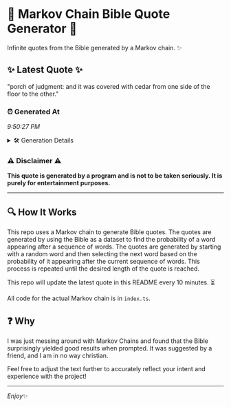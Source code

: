 # 📖 Markov Chain Bible Quote Generator 📖

Infinite quotes from the Bible generated by a Markov chain. ✨

## ✨ Latest Quote ✨
"porch of judgment: and it was covered with cedar from one side of the floor to the other."

### ⏰ Generated At
*9:50:27 PM*

<details>
    <summary>🛠️ Generation Details</summary>
    <p>
        <strong>🌱 Seed:</strong> porch<br>
        <strong>🔄 Iterations:</strong> 17<br>
        <strong>📜 Context History:</strong><br>[ porch ]: of<br>[ porch, of ]: judgment:<br>[ porch, of, judgment: ]: and<br>[ porch, of, judgment:, and ]: it<br>[ porch, of, judgment:, and, it ]: was<br>[ porch, of, judgment:, and, it, was ]: covered<br>[ of, judgment:, and, it, was, covered ]: with<br>[ judgment:, and, it, was, covered, with ]: cedar<br>[ and, it, was, covered, with, cedar ]: from<br>[ it, was, covered, with, cedar, from ]: one<br>[ was, covered, with, cedar, from, one ]: side<br>[ covered, with, cedar, from, one, side ]: of<br>[ with, cedar, from, one, side, of ]: the<br>[ cedar, from, one, side, of, the ]: floor<br>[ from, one, side, of, the, floor ]: to<br>[ one, side, of, the, floor, to ]: the<br>[ side, of, the, floor, to, the ]: other.<br>
    </p>
</details>

### ⚠️ Disclaimer ⚠️
**This quote is generated by a program and is not to be taken seriously. It is purely for entertainment purposes.**

---

## 🔍 How It Works

This repo uses a Markov chain to generate Bible quotes. The quotes are generated by using the Bible as a dataset to find the probability of a word appearing after a sequence of words. The quotes are generated by starting with a random word and then selecting the next word based on the probability of it appearing after the current sequence of words. This process is repeated until the desired length of the quote is reached.

This repo will update the latest quote in this README every 10 minutes. ⏳

All code for the actual Markov chain is in `index.ts`.

## ❓ Why

I was just messing around with Markov Chains and found that the Bible surprisingly yielded good results when prompted. 
It was suggested by a friend, and I am in no way christian.

Feel free to adjust the text further to accurately reflect your intent and experience with the project!

---

*Enjoy*✨
